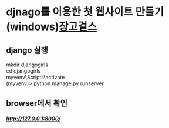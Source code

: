# djnago를 이용한 첫 웹사이트 만들기(windows)[장고걸스](https://tutorial.djangogirls.org/ko/django_start_project/)

## django 실행  
mkdir djangogirls  
cd djangogirls  
myvenv\Scripts\activate  
(myvenv)> python manage.py runserver    

## browser에서 확인  
##### http://127.0.0.1:8000/  


